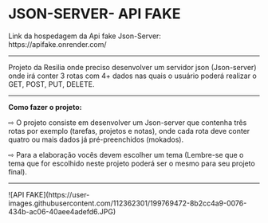 <h1> JSON-SERVER- API FAKE </h1>

<p>Link da hospedagem da Api fake Json-Server: https://apifake.onrender.com/</p>
<hr>
  <p>Projeto da Resilia onde preciso desenvolver um servidor json (Json-server) onde irá conter 3 rotas com 4+ dados nas quais o usuário poderá realizar o GET, POST, PUT, DELETE.</p>

<hr> 

<p> <b> Como fazer o projeto:</b> </p>
<p>  ⇨ O projeto consiste em desenvolver um Json-server que contenha três rotas por exemplo (tarefas, projetos e notas), onde cada rota deve conter quatro ou mais dados já pré-preenchidos (mokados).</p>

<p>  ⇨ Para a elaboração vocês devem escolher um tema (Lembre-se que o tema que for escolhido neste projeto poderá ser o mesmo para seu projeto final). </p>

<hr>
![API FAKE](https://user-images.githubusercontent.com/112362301/199769472-8b2cc4a9-0076-434b-ac06-40aee4adefd6.JPG)
